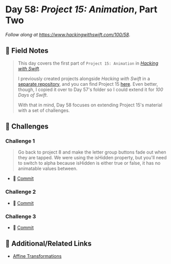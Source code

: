 # Day 58: _Project 15: Animation_, Part Two

_Follow along at https://www.hackingwithswift.com/100/58_.


## 📒 Field Notes

> This day covers the first part of `Project 15: Animation` in _[Hacking with Swift](https://www.hackingwithswift.com/read/15)_.
>
> I previously created projects alongside _Hacking with Swift_ in a [separate repository](https://github.com/CypherPoet/book--hacking-with-swift), and you can find Project 15 [here](https://github.com/CypherPoet/book--hacking-with-swift/tree/master/15-animation/animation). Even better, though, I copied it over to Day 57's folder so I could extend it for _100 Days of Swift_.
>
> With that in mind, Day 58 focuses on extending Project 15's material with a set of challenges.


## 🥅 Challenges


### Challenge 1

> Go back to project 8 and make the letter group buttons fade out when they are tapped. We were using the isHidden property, but you'll need to switch to alpha because isHidden is either true or false, it has no animatable values between.

- 🔗 [Commit]()


### Challenge 2

>

- 🔗 [Commit]()


### Challenge 3

>

- 🔗 [Commit]()





## 🔗 Additional/Related Links

- [Affine Transformations](https://en.wikipedia.org/wiki/Affine_transformation)

